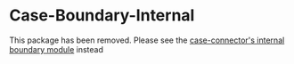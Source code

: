 # Case-Boundary-Internal

This package has been removed. Please see the [case-connector's internal boundary module](../../../packages/case-connector/src/connectors/case-boundary/internals/index.ts) instead
